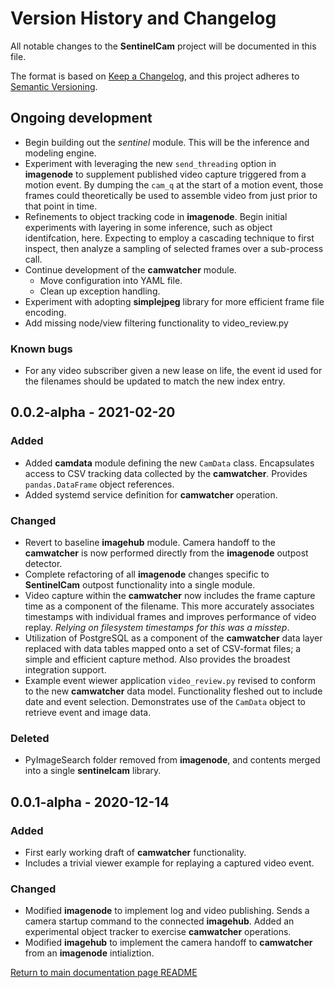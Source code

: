 # Version History and Changelog

All notable changes to the **SentinelCam** project will be documented in this file.

The format is based on [Keep a Changelog](https://keepachangelog.com/en/1.0.0/),
and this project adheres to [Semantic Versioning](https://semver.org/spec/v2.0.0.html).

## Ongoing development

- Begin building out the *sentinel* module. This will be the inference and modeling engine.
- Experiment with leveraging the new `send_threading` option in **imagenode** to supplement
  published video capture triggered from a motion event. By dumping the `cam_q` at the start 
  of a motion event, those frames could theoretically be used to assemble video from just prior 
  to that point in time.
- Refinements to object tracking code in **imagenode**. Begin initial experiments with 
  layering in some inference, such as object identifcation, here. Expecting to employ 
  a cascading technique to first inspect, then analyze a sampling of selected frames 
  over a sub-process call. 
- Continue development of the **camwatcher** module.
  - Move configuration into YAML file.
  - Clean up exception handling. 
- Experiment with adopting **simplejpeg** library for more efficient frame file encoding.
- Add missing node/view filtering functionality to video_review.py

### Known bugs

- For any video subscriber given a new lease on life, the event id used for the filenames
  should be updated to match the new index entry.

## 0.0.2-alpha - 2021-02-20

### Added

- Added **camdata** module defining the new `CamData` class. Encapsulates access to CSV tracking
  data collected by the **camwatcher**. Provides `pandas.DataFrame` object references.
- Added systemd service definition for **camwatcher** operation.

### Changed

- Revert to baseline **imagehub** module. Camera handoff to the **camwatcher** is now performed
  directly from the **imagenode** outpost detector.
- Complete refactoring of all **imagenode** changes specific to **SentinelCam** outpost functionality
  into a single module.
- Video capture within the **camwatcher** now includes the frame capture time as a component
  of the filename. This more accurately associates timestamps with individual frames and improves
  performance of video replay. *Relying on filesystem timestamps for this was a misstep*.
- Utilization of PostgreSQL as a component of the **camwatcher** data layer replaced with 
  data tables mapped onto a set of CSV-format files; a simple and efficient capture method.
  Also provides the broadest integration support.
- Example event wiewer application `video_review.py` revised to conform to the new **camwatcher** 
  data model. Functionality fleshed out to include date and event selection. Demonstrates use of 
  the `CamData` object to retrieve event and image data. 

### Deleted

- PyImageSearch folder removed from **imagenode**, and contents merged into a single **sentinelcam**
  library.

## 0.0.1-alpha - 2020-12-14

### Added

- First early working draft of **camwatcher** functionality.
- Includes a trivial viewer example for replaying a captured video event. 

### Changed

- Modified **imagenode** to implement log and video publishing. Sends a camera
  startup command to the connected **imagehub**. Added an experimental object 
  tracker to exercise **camwatcher** operations.
- Modified **imagehub** to implement the camera handoff to **camwatcher** from an 
  **imagenode** intializtion.

[Return to main documentation page README](README.rst)
